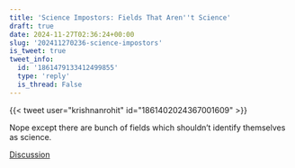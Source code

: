 ```yaml
---
title: 'Science Impostors: Fields That Aren''t Science'
draft: true
date: 2024-11-27T02:36:24+00:00
slug: '202411270236-science-impostors'
is_tweet: true
tweet_info:
  id: '1861479133412499855'
  type: 'reply'
  is_thread: False
---
```




{{< tweet user="krishnanrohit" id="1861402024367001609" >}}

Nope except there are bunch of fields which shouldn’t identify themselves as science.

[Discussion](https://x.com/sytelus/status/1861479133412499855)
